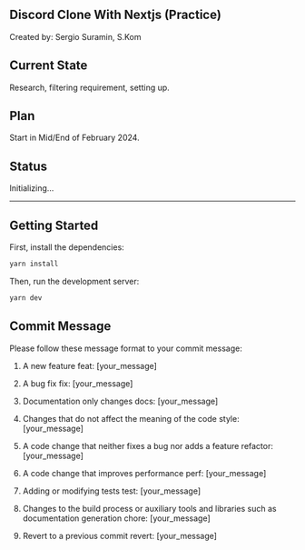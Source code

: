 ## Discord Clone With Nextjs (Practice)

Created by: Sergio Suramin, S.Kom

## Current State

Research, filtering requirement, setting up.

## Plan

Start in Mid/End of February 2024.

## Status

Initializing...

---

## Getting Started

First, install the dependencies:

```bash
yarn install
```

Then, run the development server:

```bash
yarn dev
```

## Commit Message

Please follow these message format to your commit message:

1. A new feature
   feat: [your_message]

2. A bug fix
   fix: [your_message]

3. Documentation only changes
   docs: [your_message]

4. Changes that do not affect the meaning of the code
   style: [your_message]

5. A code change that neither fixes a bug nor adds a feature
   refactor: [your_message]

6. A code change that improves performance
   perf: [your_message]

7. Adding or modifying tests
   test: [your_message]

8. Changes to the build process or auxiliary tools and libraries such as documentation generation
   chore: [your_message]

9. Revert to a previous commit
   revert: [your_message]
